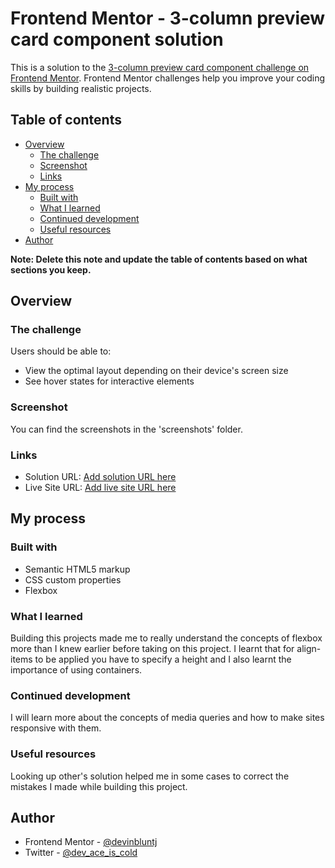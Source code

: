 # Frontend Mentor - 3-column preview card component solution

This is a solution to the [3-column preview card component challenge on Frontend Mentor](https://www.frontendmentor.io/challenges/3column-preview-card-component-pH92eAR2-). Frontend Mentor challenges help you improve your coding skills by building realistic projects. 

## Table of contents

- [Overview](#overview)
  - [The challenge](#the-challenge)
  - [Screenshot](#screenshot)
  - [Links](#links)
- [My process](#my-process)
  - [Built with](#built-with)
  - [What I learned](#what-i-learned)
  - [Continued development](#continued-development)
  - [Useful resources](#useful-resources)
- [Author](#author)


**Note: Delete this note and update the table of contents based on what sections you keep.**

## Overview

### The challenge

Users should be able to:

- View the optimal layout depending on their device's screen size
- See hover states for interactive elements

### Screenshot

You can find the screenshots in the 'screenshots' folder.


### Links

- Solution URL: [Add solution URL here](https://your-solution-url.com)
- Live Site URL: [Add live site URL here](https://your-live-site-url.com)

## My process

### Built with

- Semantic HTML5 markup
- CSS custom properties
- Flexbox



### What I learned

Building this projects made me to really understand the concepts of flexbox more than I knew earlier before taking on this project. I learnt that for align-items to be applied you have to specify a height and I also learnt the importance of using containers.


### Continued development

I will learn more about the concepts of media queries and how to make sites responsive with them.

### Useful resources

Looking up other's solution helped me in some cases to correct the mistakes I made while building this project.

## Author

- Frontend Mentor - [@devinbluntj](https://www.frontendmentor.io/profile/devinbluntj)
- Twitter - [@dev_ace_is_cold](https://www.twitter.com/dev_ace_is_cold)





